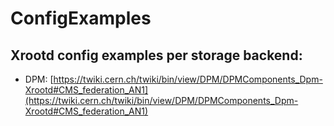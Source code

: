 # ConfigExamples

Xrootd config examples per storage backend:
---

- DPM: [https://twiki.cern.ch/twiki/bin/view/DPM/DPMComponents_Dpm-Xrootd#CMS_federation_AN1](https://twiki.cern.ch/twiki/bin/view/DPM/DPMComponents_Dpm-Xrootd#CMS_federation_AN1)
